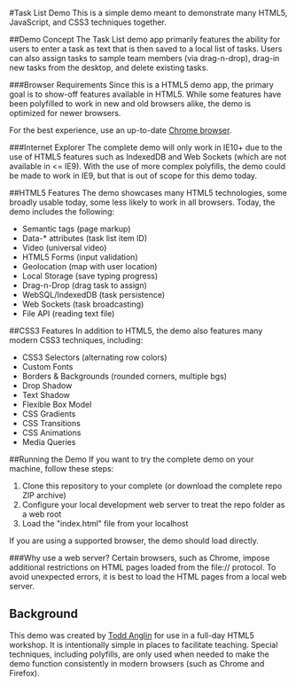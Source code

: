 #Task List Demo
This is a simple demo meant to demonstrate many HTML5, JavaScript, and CSS3 techniques together.

##Demo Concept
The Task List demo app primarily features the ability for users to enter a task as text that is then saved to a local list of tasks. Users can also assign tasks to sample team members (via drag-n-drop), drag-in new tasks from the desktop, and delete existing tasks.

###Browser Requirements
Since this is a HTML5 demo app, the primary goal is to show-off features available in HTML5. While some features have been polyfilled to work in new and old browsers alike, the demo is optimized for newer browsers.

For the best experience, use an up-to-date [Chrome browser](https://www.google.com/chrome).

###Internet Explorer
The complete demo will only work in IE10+ due to the use of HTML5 features such as IndexedDB and Web Sockets (which are not available in <= IE9). With the use of more complex polyfills, the demo could be made to work in IE9, but that is out of scope for this demo today.

##HTML5 Features
The demo showcases many HTML5 technologies, some broadly usable today, some less likely to work in all browsers. Today, the demo includes the following:

- Semantic tags (page markup)
- Data-* attributes (task list item ID)
- Video (universal video)
- HTML5 Forms (input validation)
- Geolocation (map with user location)
- Local Storage (save typing progress)
- Drag-n-Drop (drag task to assign)
- WebSQL/IndexedDB (task persistence)
- Web Sockets (task broadcasting)
- File API (reading text file)

##CSS3 Features
In addition to HTML5, the demo also features many modern CSS3 techniques, including:

- CSS3 Selectors (alternating row colors)
- Custom Fonts
- Borders & Backgrounds (rounded corners, multiple bgs)
- Drop Shadow
- Text Shadow
- Flexible Box Model
- CSS Gradients
- CSS Transitions
- CSS Animations
- Media Queries

##Running the Demo
If you want to try the complete demo on your machine, follow these steps:

1. Clone this repository to your complete (or download the complete repo ZIP archive)
2. Configure your local development web server to treat the repo folder as a web root
3. Load the "index.html" file from your localhost

If you are using a supported browser, the demo should load directly.

###Why use a web server?
Certain browsers, such as Chrome, impose additional restrictions on HTML pages loaded from the file:// protocol. To avoid unexpected errors, it is best to load the HTML pages from a local web server.

## Background
This demo was created by [Todd Anglin](http://twitter.com/toddanglin) for use in a full-day HTML5 workshop. It is intentionally simple in places to facilitate teaching. Special techniques, including polyfills, are only used when needed to make the demo function consistently in modern browsers (such as Chrome and Firefox).

